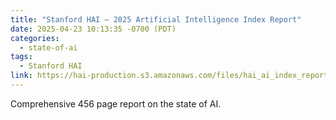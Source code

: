 ```yaml
---
title: "Stanford HAI — 2025 Artificial Intelligence Index Report"
date: 2025-04-23 10:13:35 -0700 (PDT)
categories:
  - state-of-ai
tags:
  - Stanford HAI
link: https://hai-production.s3.amazonaws.com/files/hai_ai_index_report_2025.pdf
---
```

Comprehensive 456 page report on the state of AI.